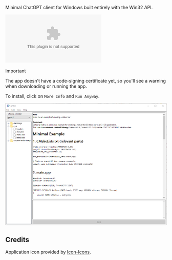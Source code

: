 Minimal ChatGPT client for Windows built entirely with the Win32 API.

[![Download](https://img.shields.io/github/downloads/gpt32/application/latest/gpt32.exe?sort=semver&style=for-the-badge&logo=mingww64&label=Windows)](https://github.com/gpt32/application/releases/latest/download/gpt32.exe)

> [!IMPORTANT]
> The app doesn't have a code-signing certificate yet, so you'll see a warning when downloading or running the app.
>
> To install, click on `More Info` and `Run Anyway`.

![screenshot](../assets/screenshot.png)

## Credits

Application icon provided by [Icon-Icons](https://icon-icons.com/icon/book-address-education-bookmark-business-agenda-notebook/267267).
